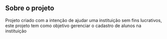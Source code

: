 ## Sobre o projeto

Projeto criado com a intenção de ajudar uma instituição sem fins lucrativos, este projeto tem como objetivo gerenciar o cadastro de alunos na instituição
